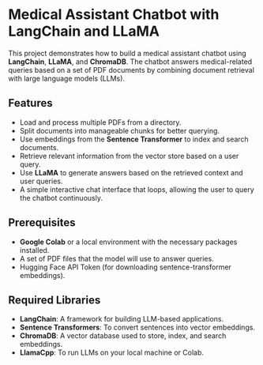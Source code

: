 # Medical Assistant Chatbot with LangChain and LLaMA

This project demonstrates how to build a medical assistant chatbot using **LangChain**, **LLaMA**, and **ChromaDB**. The chatbot answers medical-related queries based on a set of PDF documents by combining document retrieval with large language models (LLMs).

## Features
- Load and process multiple PDFs from a directory.
- Split documents into manageable chunks for better querying.
- Use embeddings from the **Sentence Transformer** to index and search documents.
- Retrieve relevant information from the vector store based on a user query.
- Use **LLaMA** to generate answers based on the retrieved context and user queries.
- A simple interactive chat interface that loops, allowing the user to query the chatbot continuously.

## Prerequisites
- **Google Colab** or a local environment with the necessary packages installed.
- A set of PDF files that the model will use to answer queries.
- Hugging Face API Token (for downloading sentence-transformer embeddings).

## Required Libraries
- **LangChain**: A framework for building LLM-based applications.
- **Sentence Transformers**: To convert sentences into vector embeddings.
- **ChromaDB**: A vector database used to store, index, and search embeddings.
- **LlamaCpp**: To run LLMs on your local machine or Colab.
